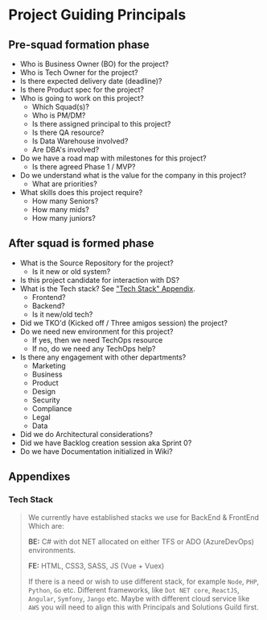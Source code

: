 # Project Guiding Principals
## Pre-squad formation phase
- Who is Business Owner (BO) for the project?
- Who is Tech Owner for the project?
- Is there expected delivery date (deadline)?
- Is there Product spec for the project?
- Who is going to work on this project?
  - Which Squad(s)?
  - Who is PM/DM?
  - Is there assigned principal to this project?
  - Is there QA resource?
  - Is Data Warehouse involved?
  - Are DBA's involved?
- Do we have a road map with milestones for this project?
  - Is there agreed Phase 1 / MVP?
- Do we understand what is the value for the company in this project?
  - What are priorities?
- What skills does this project require?
  - How many Seniors?
  - How many mids?
  - How many juniors?

## After squad is formed phase
- What is the Source Repository for the project?
  - Is it new or old system?
- Is this project candidate for interaction with DS?
- What is the Tech stack? See ["Tech Stack" Appendix](#tech_stack).
  - Frontend?
  - Backend?
  - Is it new/old tech?  
- Did we TKO'd (Kicked off / Three amigos session) the project?
- Do we need new environment for this project?
  - If yes, then we need TechOps resource
  - If no, do we need any TechOps help?
- Is there any engagement with other departments?
  - Marketing
  - Business
  - Product
  - Design
  - Security
  - Compliance
  - Legal
  - Data
- Did we do Architectural considerations?
- Did we have Backlog creation session aka Sprint 0?
- Do we have Documentation initialized in Wiki?


## Appendixes
### <a id="tech_stack"></a>Tech Stack
> We currently have established stacks we use for BackEnd & FrontEnd
> Which are:
>
> **BE:** C# with dot NET allocated on either TFS or ADO (AzureDevOps) environments.
>
> **FE:** HTML, CSS3, SASS, JS (Vue + Vuex)
>
> If there is a need or wish to use different stack, for example `Node`, `PHP`, `Python`, `Go` etc. Different frameworks, like `Dot NET core`, `ReactJS`, `Angular`, `Symfony`, `Jango` etc. Maybe with different cloud service like `AWS` you will need to align this with Principals and Solutions Guild first.
